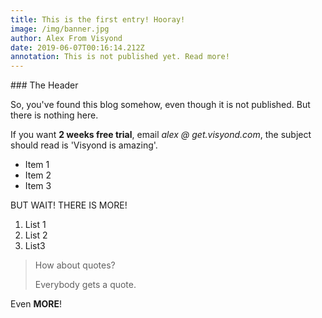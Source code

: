 ```yaml
---
title: This is the first entry! Hooray!
image: /img/banner.jpg
author: Alex From Visyond
date: 2019-06-07T00:16:14.212Z
annotation: This is not published yet. Read more!
---
```

\### The Header

So, you've found this blog somehow, even though it is not published. But there is nothing here.

If you want **2 weeks free trial**, email _alex @ get.visyond.com_, the subject should read is 'Visyond is amazing'.

* Item 1
* Item 2
* Item 3

BUT WAIT! THERE IS MORE!

1. List 1
2. List 2
3. List3

> How about quotes?
>
> Everybody gets a quote.

Even **MORE**!

